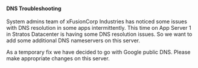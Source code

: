 #### DNS Troubleshooting

System admins team of xFusionCorp Industries has noticed some issues with DNS resolution in some apps intermittently. This time on App Server 1 in Stratos Datacenter is having some DNS resolution issues. So we want to add some additional DNS nameservers on this server.


As a temporary fix we have decided to go with Google public DNS. Please make appropriate changes on this server.


 
